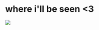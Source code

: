 # where i'll be seen <3

![](https://64.media.tumblr.com/461e72fa5be44f2fc2765c885db6c95a/c0a24eabc073ee15-2e/s2048x3072/d738fc56a2b6b9a2e00822f30f7744cf2842d0b6.pnj)
